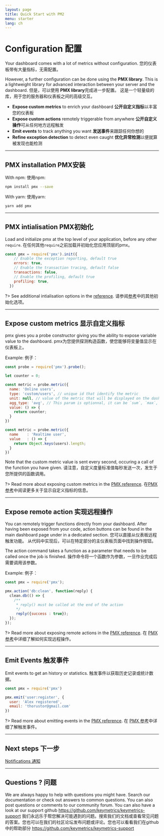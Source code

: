 ```yaml
---
layout: page
title: Quick Start with PM2
menu: starter
lang: ch
---
```


# Configuration 配置

Your dashboard comes with a lot of metrics without configuration.
您的仪表板带有大量指标，无需配置。

However, a further configuration can be done using the **PMX library**. This is a lightweight library for advanced interaction between your server and the dashboard.
但是，可以使用 **PMX library**完成进一步配置。 这是一个轻量级的库，用于您的服务器和仪表板之间的高级交互。

- **Expose custom metrics** to enrich your dashboard **公开自定义指标**以丰富您的仪表板
- **Expose custom actions** remotely triggerable from anywhere **公开自定义操作**可从任何地方远程触发
- **Emit events** to track anything you want **发送事件**来跟踪任何你想的
- **Refine exception detection** to detect even caught **优化异常检测**以便就算被发现也能检测

---

## PMX installation PMX安装

With npm: 使用npm:

```bash
npm install pmx --save
```

With yarn: 使用yarn:

```bash
yarn add pmx
```

---

## PMX intialisation PMX初始化

Load and initialize pmx at the top level of your application, before any other `require`.
在任何其他`require`之前加载并初始化您应用顶层的pmx。

```javascript
const pmx = require('pmx').init({
    // Enable the exception reporting, default true
    errors: true,
    // Enable the transaction tracing, default false
    transactions: false,
    // Enable the profiling, default true
    profiling: true,
  })
```

?> See additional intialisation options in the [reference](/monitoring/reference/pmx.md).
请参阅[参考](/monitoring/reference/pmx.md)中的其他初始化选项。

---

## Expose custom metrics 显示自定义指标

pmx gives you a probe constructor giving you the ability to expose variable value to the dashboard.
pmx为您提供探测构造函数，使您能够将变量值显示在仪表板上。

Example: 例子：

```javascript
const probe = require('pmx').probe();

let counter = 0;

const metric = probe.metric({
  name: 'Online users',
  type: 'custom/users', // unique id that identify the metric
  unit: null, // value of the metric that will be displayed on the dashboard
  agg_type: 'avg', // This param is optionnal, it can be `sum`, `max`, `min`, `avg` (default) or `none`. It will impact the way the probe data are aggregated. Use `none` if this is irrelevant (eg: constant or string value).
  value: () => {
    return counter;
  }
})

const metric = probe.metric({
  name    : 'Realtime user',
  value   : () => {
    return Object.keys(users).length;
  }
})
```

Note that the custom metric value is sent every second, occuring a call of the function you have given.
请注意，自定义度量标准值每秒发送一次，发生于您所提供的函数调用。

?> Read more about exposing custom metrics in the [PMX reference](/monitoring/reference/pmx-api).
在[PMX 参考](/monitoring/reference/pmx-api)中阅读更多关于显示自定义指标的信息。

---

## Expose remote action 实现远程操作

You can remotely trigger functions directly from your dashboard. After having been exposed from your code, action buttons can be found in the main dashboard page under in a dedicated section.
您可以直接从仪表板远程触发功能。 从代码中实现后，可以在特定部分的主仪表板页面中找到操作按钮。

The action command takes a function as a parameter that needs to be called once the job is finished.
操作命令将一个函数作为参数，一旦作业完成后需要调用该参数。

Example: 例子：

```javascript
const pmx = require('pmx');

pmx.action('db:clean', function(reply) {
  clean.db(() => {
    /**
     * reply() must be called at the end of the action
     */
     reply({success : true});
  });
});
```

?> Read more about exposing remote actions in the [PMX reference](/monitoring/reference/pmx-api).
在 [PMX 参考](/monitoring/reference/pmx-api)中详细了解如何实现远程操作。

---

## Emit Events 触发事件

Emit events to get an history or statistics.
触发事件以获取历史记录或统计数据。

```javascript
const pmx = require('pmx')

pmx.emit('user:register', {
  user: 'Alex registered',
  email: 'thorustor@gmail.com'
})
```

?> Read more about emitting events in the [PMX reference](/monitoring/reference/pmx-api).
在 [PMX 参考](/monitoring/reference/pmx-api)中详细了解触发事件。

---

## Next steps 下一步

[Notifications 通知](monitoring/guide/notifications.md)

---

## Questions ? 问题

We are always happy to help with questions you might have. Search our documentation or check out answers to common questions. You can also post questions or comments to our community forum. You can also have a look at our support github https://github.com/keymetrics/keymetrics-support
我们永远乐于帮您解决可能遇到的问题。搜索我们的文档或查看常见问题的答案。您也可以在我们的社区论坛发布问题或评论。您也可以看看我们在github中的帮助部分 https://github.com/keymetrics/keymetrics-support